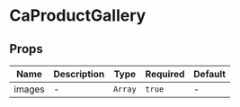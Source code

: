 # CaProductGallery

## Props

<!-- @vuese:CaProductGallery:props:start -->
|Name|Description|Type|Required|Default|
|---|---|---|---|---|
|images|-|`Array`|`true`|-|

<!-- @vuese:CaProductGallery:props:end -->


